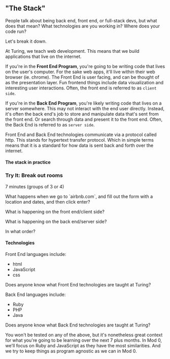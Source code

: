<a name="the-stack"></a>
## "The Stack"

People talk about being back end, front end, or full-stack devs, but what does that mean? What technologies are you working in? Where does your code run?

Let's break it down.

At Turing, we teach <span class="vocab">web development</span>. This means that we build applications that live on the internet.

If you're in the **Front End Program**, you're going to be writing code that lives on the user's computer. For the sake web apps, it'll live within their web browser (ie. chrome). The Front End is user facing, and can be thought of as the presentation layer. Fun frontend things include data visualization and interesting user interactions. Often, the front end is referred to as `client side`. 

If you're in the **Back End Program**, you're likely writing code that lives on a server somewhere. This may not interact with the end user directly. Instead, it's often the back end's job to store and manipulate data that's sent from the front end. Or search through data and present it to the front end. Often, the Back End is referred to as `server side`. 

Front End and Back End technologies communicate via a protocol called <span class="vocab">http</span>. This stands for hypertext transfer protocol. Which in simple terms means that it is a standard for how data is sent back and forth over the internet.

#### The stack in practice

<div class="try-it">
  <h3>Try It: Break out rooms</h3> 7 minutes (groups of 3 or 4)
  <p>What happens when we go to `airbnb.com`, and fill out the form with a location and dates, and then click enter?</p>
  <p>What is happening on the front end/client side?</p>
  <p>What is happening on the back end/server side?</p>
  <p>In what order?</p>
</div>

#### Technologies

Front End languages include:

* html
* JavaScript
* css

Does anyone know what Front End technologies are taught at Turing?

Back End languages include:

* Ruby
* PHP
* Java

Does anyone know what Back End technologies are taught at Turing?


You won't be tested on any of the above, but it's nonetheless great context for what you're going to be learning over the next 7 plus months.
In Mod 0, we'll focus on Ruby and JavaScript as they have the most similarities. And we try to keep things as program agnostic as we can in Mod 0.